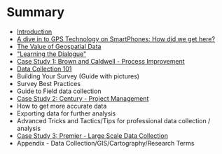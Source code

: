 # Summary

* [Introduction](README.md)
* [A dive in to GPS Technology on SmartPhones: How did we get here?](a-dive-in-to-gps-technology.md)
* [The Value of Geospatial Data](the-value-of-geospatial-data.md)
* ["Learning the Dialogue"](learning-the-dialogue-and-the-technology.md)
* [Case Study 1: Brown and Caldwell - Process Improvement](case-study-1.md)
* [Data Collection 101](data-collection-101.md)
* Building Your Survey (Guide with pictures)
* Survey Best Practices
* Guide to Field data collection
* [Case Study 2: Century - Project Management](case-study-2.md)
* How to get more accurate data
* Exporting data for further analysis
* Advanced Tricks and Tactics/Tips for professional data collection / analysis
* [Case Study 3: Premier - Large Scale Data Collection](case-study-3.md)
* Appendix - Data Collection/GIS/Cartography/Research Terms

